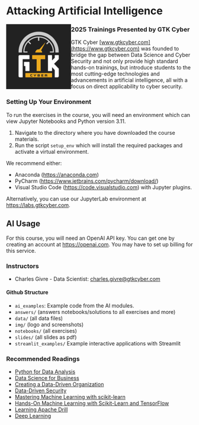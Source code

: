 # Attacking Artificial Intelligence
<img src="img/GTK_Logo_Social Icon.jpg" width="175" align="left" >

### 2025 Trainings Presented by GTK Cyber

GTK Cyber [www.gtkcyber.com](https://www.gtkcyber.com) was founded to bridge the gap between Data Science and Cyber Security and not only provide high standard hands-on trainings, but introduce students to the most cutting-edge technologies and advancements in artificial intelligence, all with a focus on direct applicability to cyber security.

### Setting Up Your Environment
To run the exercises in the course, you will need an environment which can view Jupyter Notebooks and Python version 3.11.

1.  Navigate to the directory where you have downloaded the course materials.
2. Run the script `setup_env` which will install the required packages and activate a virtual environment.


We recommend either:
* Anaconda (https://anaconda.com)
* PyCharm (https://www.jetbrains.com/pycharm/download/)
* Visual Studio Code (https://code.visualstudio.com) with Jupyter plugins.

Alternatively, you can use our JupyterLab environment at https://labs.gtkcyber.com. 

## AI Usage
For this course, you will need an OpenAI API key.  You can get one by creating an account at https://openai.com.  You may have to set up billing for this service.

### Instructors

- Charles Givre - Data Scientist:  charles.givre@gtkcyber.com

#### Github Structure

- `ai_examples`: Example code from the AI modules.
- `answers/` (answers notebooks/solutions to all exercises and more)
- `data/` (all data files)
- `img/` (logo and screenshots)
- `notebooks/` (all exercises)
- `slides/` (all slides as pdf)
- `streamlit_examples/` Example interactive applications with Streamlit


### Recommended Readings
   - [Python for Data Analysis](http://shop.oreilly.com/product/0636920023784.do)
   - [Data Science for Business](http://shop.oreilly.com/product/0636920028918.do)
   - [Creating a Data-Driven Organization](http://shop.oreilly.com/product/0636920035848.do)
   - [Data-Driven Security](http://datadrivensecurity.info/)
   - [Mastering Machine Learning with scikit-learn](https://www.packtpub.com/big-data-and-business-intelligence/mastering-machine-learning-scikit-learn)
   - [Hands-On Machine Learning with Scikit-Learn and TensorFlow](http://shop.oreilly.com/product/0636920052289.do)
   - [Learning Apache Drill](https://amzn.to/2M8Peo6)
   - [Deep Learning](http://www.deeplearningbook.org/)
